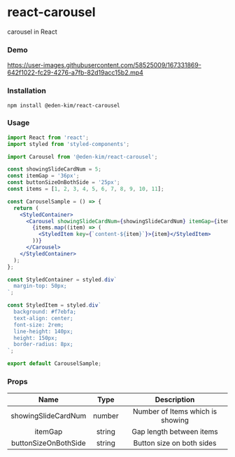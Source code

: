 # react-carousel

carousel in React

### Demo

https://user-images.githubusercontent.com/58525009/167331869-642f1022-fc29-4276-a7fb-82d19acc15b2.mp4

### Installation

```
npm install @eden-kim/react-carousel
```

### Usage

```jsx
import React from 'react';
import styled from 'styled-components';

import Carousel from '@eden-kim/react-carousel';

const showingSlideCardNum = 5;
const itemGap = '36px';
const buttonSizeOnBothSide = '25px';
const items = [1, 2, 3, 4, 5, 6, 7, 8, 9, 10, 11];

const CarouselSample = () => {
  return (
    <StyledContainer>
      <Carousel showingSlideCardNum={showingSlideCardNum} itemGap={itemGap} buttonSizeOnBothSide={buttonSizeOnBothSide}>
        {items.map((item) => (
          <StyledItem key={`content-${item}`}>{item}</StyledItem>
        ))}
      </Carousel>
    </StyledContainer>
  );
};

const StyledContainer = styled.div`
  margin-top: 50px;
`;

const StyledItem = styled.div`
  background: #f7ebfa;
  text-align: center;
  font-size: 2rem;
  line-height: 140px;
  height: 150px;
  border-radius: 8px;
`;

export default CarouselSample;
```

### Props

|         Name         |  Type  |           Description            |
| :------------------: | :----: | :------------------------------: |
| showingSlideCardNum  | number | Number of Items which is showing |
|       itemGap        | string |     Gap length between items     |
| buttonSizeOnBothSide | string |    Button size on both sides     |
